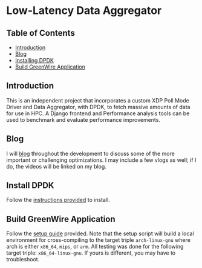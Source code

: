 # Low-Latency Data Aggregator

## Table of Contents
- [Introduction](#introduction)
- [Blog](#blog)
- [Installing DPDK](#install-dpdk)
- [Build GreenWire Application](#application-setup)

## Introduction
This is an independent project that incorporates a custom XDP Poll Mode Driver and Data Aggregator, with DPDK, to fetch massive amounts of data for use in HPC. A Django frontend and Performance analysis tools can be used to benchmark and evaluate performance improvements.

## Blog
I will [blog](https://blog.thecodeguardian.dev) throughout the development to discuss some of the more important or challenging optimizations.  I may include a few vlogs as well; if I do, the videos will be linked on my blog.

## Install DPDK
Follow the [instructions provided](docs/install.md) to install.

## Build GreenWire Application
Follow the [setup guide](docs/appsetup.md) provided.  Note that the setup script will build a local
environment for cross-compiling to the target triple `arch-linux-gnu` where arch is either `x86_64`, `mips`, or `arm`.  All testing was done for the following target triple: `x86_64-linux-gnu`.  If yours is different, you may have to troubleshoot.
